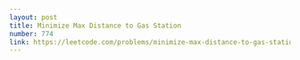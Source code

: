 ```yaml
---
layout: post
title: Minimize Max Distance to Gas Station
number: 774
link: https://leetcode.com/problems/minimize-max-distance-to-gas-station
---
```

